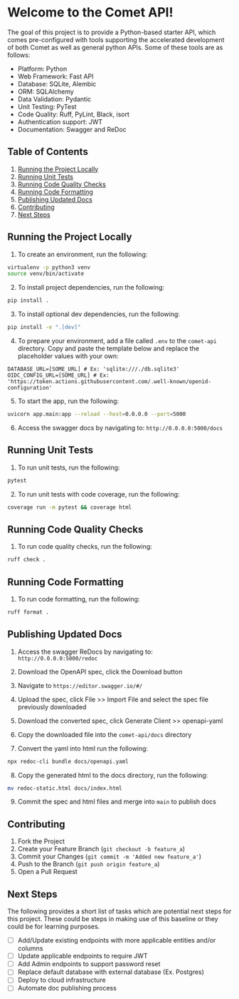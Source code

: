 # Welcome to the Comet API!

The goal of this project is to provide a Python-based starter API, which comes pre-configured with tools supporting the accelerated development of both Comet as well as general python APIs. Some of these tools are as follows:

- Platform: Python
- Web Framework: Fast API
- Database: SQLite, Alembic
- ORM: SQLAlchemy
- Data Validation: Pydantic
- Unit Testing: PyTest
- Code Quality: Ruff, PyLint, Black, isort
- Authentication support: JWT
- Documentation: Swagger and ReDoc

## Table of Contents

1. [Running the Project Locally](#running-the-project-locally)
2. [Running Unit Tests](#running-unit-tests)
3. [Running Code Quality Checks](#running-code-quality-checks)
4. [Running Code Formatting](#running-code-formatting)
5. [Publishing Updated Docs](#publishing-updated-docs)
6. [Contributing](#contributing)
7. [Next Steps](#next-steps)

## Running the Project Locally

1. To create an environment, run the following:

```sh
virtualenv -p python3 venv
source venv/bin/activate
```

2. To install project dependencies, run the following:

```sh
pip install .
```

3. To install optional dev dependencies, run the following:

```sh
pip install -e ".[dev]"
```

4. To prepare your environment, add a file called `.env` to the `comet-api` directory. Copy and paste the template below and replace the placeholder values with your own:

```
DATABASE_URL=[SOME_URL] # Ex: 'sqlite:///./db.sqlite3'
OIDC_CONFIG_URL=[SOME_URL] # Ex: 'https://token.actions.githubusercontent.com/.well-known/openid-configuration'
```

5. To start the app, run the following:

```sh
uvicorn app.main:app --reload --host=0.0.0.0 --port=5000
```

6. Access the swagger docs by navigating to: `http://0.0.0.0:5000/docs`

## Running Unit Tests

1. To run unit tests, run the following:

```sh
pytest
```

2. To run unit tests with code coverage, run the following:

```sh
coverage run -m pytest && coverage html
```

## Running Code Quality Checks

1. To run code quality checks, run the following:

```sh
ruff check .
```

## Running Code Formatting

1. To run code formatting, run the following:

```sh
ruff format .
```

## Publishing Updated Docs

1. Access the swagger ReDocs by navigating to: `http://0.0.0.0:5000/redoc`

2. Download the OpenAPI spec, click the Download button

3. Navigate to `https://editor.swagger.io/#/`

4. Upload the spec, click File >> Import File and select the spec file previously downloaded

5. Download the converted spec, click Generate Client >> openapi-yaml

6. Copy the downloaded file into the `comet-api/docs` directory

7. Convert the yaml into html run the following:

```sh
npx redoc-cli bundle docs/openapi.yaml
```

8. Copy the generated html to the docs directory, run the following:

```sh
mv redoc-static.html docs/index.html
```

9. Commit the spec and html files and merge into `main` to publish docs

## Contributing

1. Fork the Project
2. Create your Feature Branch (`git checkout -b feature_a`)
3. Commit your Changes (`git commit -m 'Added new feature_a'`)
4. Push to the Branch (`git push origin feature_a`)
5. Open a Pull Request

## Next Steps

The following provides a short list of tasks which are potential next steps for this project. These could be steps in making use of this baseline or they could be for learning purposes.

- [ ] Add/Update existing endpoints with more applicable entities and/or columns
- [ ] Update applicable endpoints to require JWT
- [ ] Add Admin endpoints to support password reset
- [ ] Replace default database with external database (Ex. Postgres)
- [ ] Deploy to cloud infrastructure
- [ ] Automate doc publishing process
